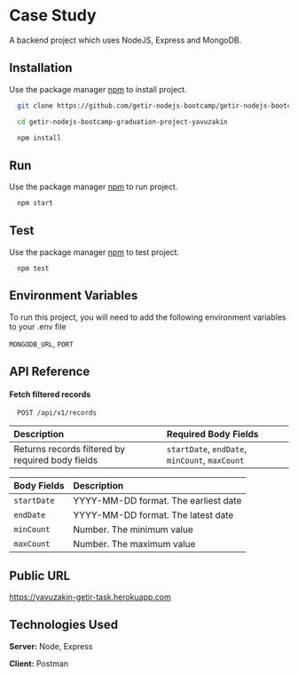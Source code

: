 # Case Study

A backend project which uses NodeJS, Express and MongoDB.

## Installation 

Use the package manager [npm](https://www.npmjs.com/) to install project.

```bash
  git clone https://github.com/getir-nodejs-bootcamp/getir-nodejs-bootcamp-graduation-project-yavuzakin.git

  cd getir-nodejs-bootcamp-graduation-project-yavuzakin

  npm install
```

## Run

Use the package manager [npm](https://www.npmjs.com/) to run project.

```bash
  npm start
```

## Test

Use the package manager [npm](https://www.npmjs.com/) to test project.

```
  npm test
```

## Environment Variables

To run this project, you will need to add the following environment variables to your .env file

`MONGODB_URL`, `PORT`

## API Reference

#### Fetch filtered records

```
  POST /api/v1/records
```

| Description                                      | Required Body Fields                           |
| :----------------------------------------------- | :--------------------------------------------- |
| Returns records filtered by required body fields | `startDate`, `endDate`, `minCount`, `maxCount` |

| Body Fields | Description                          |
| :---------- | :----------------------------------- |
| `startDate` | YYYY-MM-DD format. The earliest date |
| `endDate`   | YYYY-MM-DD format. The latest date   |
| `minCount`  | Number. The minimum value            |
| `maxCount`  | Number. The maximum value            |

## Public URL

https://yavuzakin-getir-task.herokuapp.com

## Technologies Used

**Server:** Node, Express

**Client:** Postman
